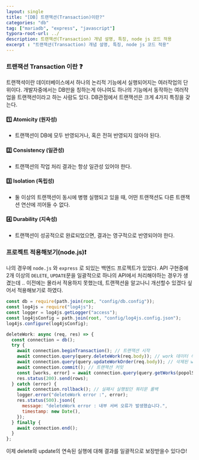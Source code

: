 ```yaml
---
layout: single
title: "[DB] 트랜잭션(Transaction)이란?"
categories: "db"
tag: ["mariadb", "express", "javascript"]
typora-root-url: ../
description: 트랜잭션(Transaction) 개념 설명, 특징, node js 코드 적용
excerpt : "트랜잭션(Transaction) 개념 설명, 특징, node js 코드 적용"
---
```


### 트랜잭션 Transaction 이란 ❓

트랜잭셕이란 데이터베이스에서 하나의 논리적 기능에서 실행되어지는 여러작업의 단위이다. 개발자중에서는 DB만을 칭하는게 아니여도 하나의 기능에서 동작하는 여러작업을 트랜잭션이라고 하는 사람도 있다. DB관점에서 트랜잭션은 크게 4가지 특징을 갖는다.

#### 1️⃣ Atomicity (원자성)

- 트랜잭션이 DB에 모두 반영되거나, 혹은 전혀 반영되지 않아야 된다.

#### 2️⃣ Consistency (일관성)

- 트랜잭션의 작업 처리 결과는 항상 일관성 있어야 한다.

#### 3️⃣ Isolation (독립성)

- 둘 이상의 트랜잭션이 동시에 병행 실행되고 있을 때, 어떤 트랜잭션도 다른 트랜잭션 연산에 끼어들 수 없다.

#### 4️⃣ Durability (지속성)

- 트랜잭션이 성공적으로 완료되었으면, 결과는 영구적으로 반영되어야 한다.

### 프로젝트 적용해보기(node.js)❗

나의 경우에 <code>node.js</code> 와 <code>express</code> 로 되있는 백엔드 프로젝트가 있었다. API 구현중에 2개 이상의 <code>DELETE</code>, <code>UPDATE</code>문을 일괄적으로 하나의 API에서 처리해야하는 경우가 생겼는데 .. 이전에는 몰라서 적용하지 못했는데, 트랜잭션을 알고나니 개선할수 있겠다 싶어서 적용해보기로 하였다.

```javascript
const db = require(path.join(root, "config/db.config"));
const log4js = require("log4js");
const logger = log4js.getLogger("access");
const log4jsConfig = path.join(root, "config/log4js.config.json");
log4js.configure(log4jsConfig);

deleteWork: async (req, res) => {
  const connection = db();
  try {
    await connection.beginTransaction(); // 트랜잭션 시작
    await connection.query(query.deleteWork(req.body)); // work 데이터 삭제
    await connection.query(query.updateWorkOrder(req.body)); // 삭제된 work 기준 order 컬럼 재정렬
    await connection.commit(); // 트랜잭션 커밋
    const [works, error] = await connection.query(query.getWorks(popolSeq)); // works 데이터 조회후 반환
    res.status(200).send(rows);
  } catch (error) {
    await connection.rollback(); // 실패시 실행됬던 쿼리문 롤백
    logger.error("deleteWork error :", error);
    res.status(500).json({
      message: "deleteWork error : 내부 서버 오류가 발생했습니다.",
      timestamp: new Date(),
    });
  } finally {
    await connection.end();
  }
};
```

이제 delete와 update의 연속된 실행에 대해 결과를 일괄적으로 보장받을수 있다😊!

